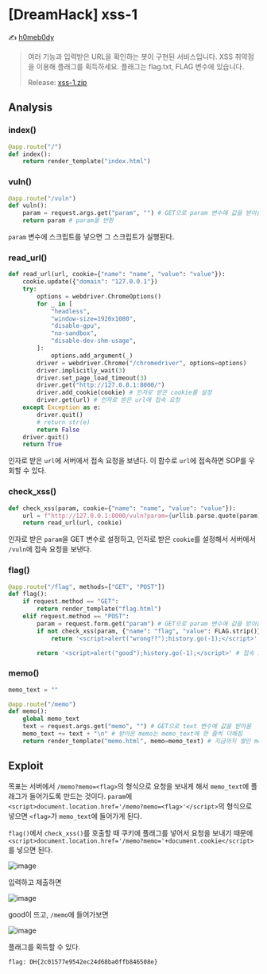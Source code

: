 # [DreamHack] xss-1

:writing_hand: [h0meb0dy](mailto:h0meb0dysj@gmail.com)

> 여러 기능과 입력받은 URL을 확인하는 봇이 구현된 서비스입니다.
> XSS 취약점을 이용해 플래그를 획득하세요. 플래그는 flag.txt, FLAG 변수에 있습니다.
>
> Release: [xss-1.zip](https://github.com/h0meb0dy/Dreamhack-Wargame/files/8534186/xss-1.zip)

## Analysis

### index()

```python
@app.route("/")
def index():
    return render_template("index.html")
```

### vuln()

```python
@app.route("/vuln")
def vuln():
    param = request.args.get("param", "") # GET으로 param 변수에 값을 받아옴
    return param # param을 반환
```

`param` 변수에 스크립트를 넣으면 그 스크립트가 실행된다.

### read_url()

```python
def read_url(url, cookie={"name": "name", "value": "value"}):
    cookie.update({"domain": "127.0.0.1"})
    try:
        options = webdriver.ChromeOptions()
        for _ in [
            "headless",
            "window-size=1920x1080",
            "disable-gpu",
            "no-sandbox",
            "disable-dev-shm-usage",
        ]:
            options.add_argument(_)
        driver = webdriver.Chrome("/chromedriver", options=options)
        driver.implicitly_wait(3)
        driver.set_page_load_timeout(3)
        driver.get("http://127.0.0.1:8000/")
        driver.add_cookie(cookie) # 인자로 받은 cookie를 설정
        driver.get(url) # 인자로 받은 url에 접속 요청
    except Exception as e:
        driver.quit()
        # return str(e)
        return False
    driver.quit()
    return True
```

인자로 받은 `url`에 서버에서 접속 요청을 보낸다. 이 함수로 `url`에 접속하면 SOP를 우회할 수 있다.

### check_xss()

```python
def check_xss(param, cookie={"name": "name", "value": "value"}):
    url = f"http://127.0.0.1:8000/vuln?param={urllib.parse.quote(param)}" # param을 URL 인코딩해서 /vuln에 GET으로 전달
    return read_url(url, cookie)
```

인자로 받은 `param`을 GET 변수로 설정하고, 인자로 받은 `cookie`를 설정해서 서버에서 `/vuln`에 접속 요청을 보낸다.

### flag()

```python
@app.route("/flag", methods=["GET", "POST"])
def flag():
    if request.method == "GET":
        return render_template("flag.html")
    elif request.method == "POST":
        param = request.form.get("param") # GET으로 param 변수에 값을 받아옴
        if not check_xss(param, {"name": "flag", "value": FLAG.strip()}): # 'flag' 쿠키를 설정하여 /vuln?param={param}에 접속 요청
            return '<script>alert("wrong??");history.go(-1);</script>' # 접속 요청이 실패하면 "wrong??" 창을 띄우고 이전 페이지로 돌아감

        return '<script>alert("good");history.go(-1);</script>' # 접속 요청이 성공하면 "good" 창을 띄우고 이전 페이지로 돌아감
```

### memo()

```python
memo_text = ""

@app.route("/memo")
def memo():
    global memo_text
    text = request.args.get("memo", "") # GET으로 text 변수에 값을 받아옴
    memo_text += text + "\n" # 받아온 memo는 memo_text에 한 줄씩 더해짐
    return render_template("memo.html", memo=memo_text) # 지금까지 쌓인 memo_text를 출력
```

## Exploit

목표는 서버에서 `/memo?memo=<flag>`의 형식으로 요청을 보내게 해서 `memo_text`에 플래그가 들어가도록 만드는 것이다. `param`에 `<script>document.location.href='/memo?memo=<flag>'</script>`의 형식으로 넣으면 `<flag>`가 `memo_text`에 들어가게 된다.

`flag()`에서 `check_xss()`를 호출할 때 쿠키에 플래그를 넣어서 요청을 보내기 때문에 `<script>document.location.href='/memo?memo='+document.cookie</script>`를 넣으면 된다.

![image](https://user-images.githubusercontent.com/102066383/162620918-2e4f1419-5408-46e8-85c3-ea44f7b7229a.png)

입력하고 제출하면

![image](https://user-images.githubusercontent.com/102066383/162620938-5926bcf2-df1e-4b88-9ac5-79114da9b331.png)

good이 뜨고, `/memo`에 들어가보면 

![image](https://user-images.githubusercontent.com/102066383/162620963-6b4bdc45-20f7-4d8f-81b7-f69c2855e2d8.png)

플래그를 획득할 수 있다.

```
flag: DH{2c01577e9542ec24d68ba0ffb846508e}
```